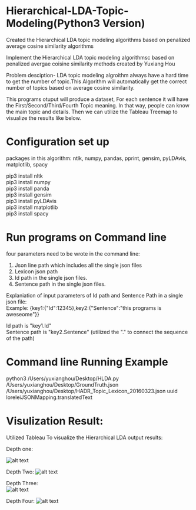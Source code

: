 # Hierarchical-LDA-Topic-Modeling(Python3 Version) 
Created the Hierarchical LDA topic modeling algorithms based on penalized average cosine similarity algorithms


Implement the Hierarchical LDA topic modeling algorithmsc based on penalized avergae coisine similarity methods created by Yuxiang Hou  

Problem desciption- LDA topic modeling algroithm always have a hard time to get the number of topic.This Algorithm will automatically get the correct number of topics based on average cosine similarity.    

This programs otuput will produce a dataset, For each sentence it will have the First/Second/Third/Fourth Topic meaning. In that way, people can know the main topic and details.  Then we can utilize the Tableau Treemap to visualize the results like below. 





# Configuration set up
packages in this algorithm: ntlk, numpy, pandas, pprint, gensim, pyLDAvis, matplotlib, spacy 

pip3 install nltk  
pip3 install numpy   
pip3 install panda  
pip3 install gensim    
pip3 install pyLDAvis    
pip3 install matplotlib   
pip3 install spacy 


# Run programs on Command line  
four parameters need to be wrote in the command line:   
1. Json line path which includes all the single json files 
2. Lexicon json path     
3. Id path in the single json files.        
4. Sentence path in the single json files.       


Explaniation of input parameters of Id path and Sentence Path in a single json file:   
Example:
{key1:{"Id":12345},key2:{"Sentence":"this programs is aweseome"}}  


Id path is "key1.Id"  
Sentence path is "key2.Sentence"
(utilized the "." to connect the sequence of the path)


# Command line Running Example

python3 /Users/yuxianghou/Desktop/HLDA.py /Users/yuxianghou/Desktop/GroundTruth.json /Users/yuxianghou/Desktop/HADR_Topic_Lexicon_20160323.json uuid loreleiJSONMapping.translatedText





# Visulization Result:

Utilized Tableau To visualize the Hierarchical LDA output results:

Depth one:  

![alt text](https://github.com/yuxiangh/Hierarchical-LDA-Topic-Modeling/blob/master/HLDA%20Visualiztion/depth%201.png) 



Depth Two:
![alt text](https://github.com/yuxiangh/Hierarchical-LDA-Topic-Modeling/blob/master/HLDA%20Visualiztion/depth2.png)   


Depth Three:   
![alt text](https://github.com/yuxiangh/Hierarchical-LDA-Topic-Modeling/blob/master/HLDA%20Visualiztion/depth3.png)   

Depth Four:
![alt text](https://github.com/yuxiangh/Hierarchical-LDA-Topic-Modeling/blob/master/HLDA%20Visualiztion/depth4.png) 




















